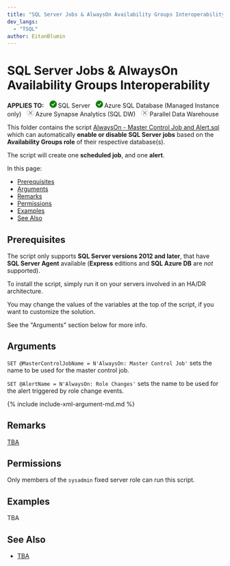 ```yaml
---
title: "SQL Server Jobs & AlwaysOn Availability Groups Interoperability (Transact-SQL) | Madeira Data Solutions"
dev_langs: 
  - "TSQL"
author: EitanBlumin
---
```

# SQL Server Jobs & AlwaysOn Availability Groups Interoperability

<Token>**APPLIES TO:** ![Yes](../media/yes-icon.png)SQL Server ![Yes](../media/yes-icon.png)Azure SQL Database (Managed Instance only) ![No](../media/no-icon.png)Azure Synapse Analytics (SQL DW) ![No](../media/no-icon.png)Parallel Data Warehouse </Token>

This folder contains the script [AlwaysOn - Master Control Job and Alert.sql](AlwaysOn%20-%20Master%20Control%20Job%20and%20Alert.sql) which can automatically **enable or disable SQL Server jobs** based on the **Availability Groups role** of their respective database(s).

The script will create one **scheduled job**, and one **alert**.

In this page:

- [Prerequisites](#prerequisites)
- [Arguments](#arguments)
- [Remarks](#remarks)
- [Permissions](#permissions)
- [Examples](#examples)
- [See Also](#see-also)

## Prerequisites

The script only supports **SQL Server versions 2012 and later**, that have **SQL Server Agent** available (**Express** editions and **SQL Azure DB** are _not_ supported).

To install the script, simply run it on your servers involved in an HA/DR architecture.

You may change the values of the variables at the top of the script, if you want to customize the solution.

See the "Arguments" section below for more info.

## Arguments

`SET @MasterControlJobName = N'AlwaysOn: Master Control Job'` sets the name to be used for the master control job.

`SET @AlertName = N'AlwaysOn: Role Changes'` sets the name to be used for the alert triggered by role change events.

{% include include-xml-argument-md.md %}

## Remarks

[TBA](https://eitanblumin.com/?p=938)

## Permissions

Only members of the `sysadmin` fixed server role can run this script.

## Examples

TBA

## See Also

- [TBA](https://eitanblumin.com/?p=938)
